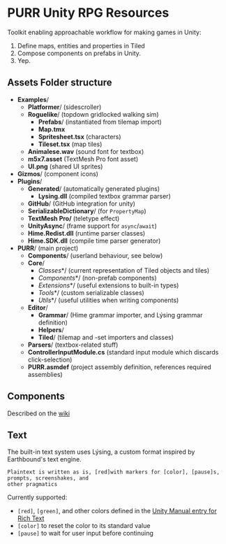 # PURR Unity RPG Resources

Toolkit enabling approachable workflow for making games in Unity:

1. Define maps, entities and properties in Tiled
2. Compose components on prefabs in Unity.
3. Yep.

## Assets Folder structure

* **Examples**/
  * **Platformer**/ (sidescroller)
  * **Roguelike**/ (topdown gridlocked walking sim)
    * **Prefabs**/ (instantiated from tilemap import)
    * **Map.tmx**
    * **Spritesheet.tsx** (characters)
    * **Tileset.tsx** (map tiles)
  * **Animalese.wav** (sound font for textbox)
  * **m5x7.asset** (TextMesh Pro font asset)
  * **UI.png** (shared UI sprites)
* **Gizmos**/ (component icons)
* **Plugins**/
  * **Generated**/ (automatically generated plugins)
    * **Lysing.dll** (compiled textbox grammar parser)
  * **GitHub**/ (GitHub integration for unity)
  * **SerializableDictionary**/ (for `PropertyMap`)
  * **TextMesh Pro/** (teletype effect)
  * **UnityAsync**/ (frame support for `async`/`await`)
  * **Hime.Redist.dll** (runtime parser classes)
  * **Hime.SDK.dll** (compile time parser generator)
* **PURR**/ (main project)
  * **Components**/ (userland behaviour, see below)
  * **Core**/
    * *Classes**/ (current representation of Tiled objects and tiles)
    * *Components**/ (non-prefab components)
    * *Extensions**/ (useful extensions to built-in types)
    * *Tools**/ (custom serializable classes)
    * *Utils**/ (useful utilities when writing components)
  * **Editor**/
    * **Grammar**/ (Hime grammar importer, and Lýsing grammar definition)
    * **Helpers**/
	* **Tiled**/ (tilemap and -set importers and classes)
  * **Parsers**/ (textbox-related stuff)
  * **ControllerInputModule.cs** (standard input module which discards click-selection)
  * **PURR.asmdef** (project assembly definition, references required assemblies)


## Components

Described on the [wiki](https://github.com/EmmaEwert/PURR/wiki/Components)


## Text

The built-in text system uses Lýsing, a custom format inspired by Earthbound's text engine.

	Plaintext is written as is, [red]with markers for [color], [pause]s, prompts, screenshakes, and
	other pragmatics

Currently supported:

* `[red]`, `[green]`, and other colors defined in the [Unity Manual entry for Rich Text]
* `[color]` to reset the color to its standard value
* `[pause]` to wait for user input before continuing


[Unity Manual entry for Rich Text]: https://docs.unity3d.com/Manual/StyledText.html